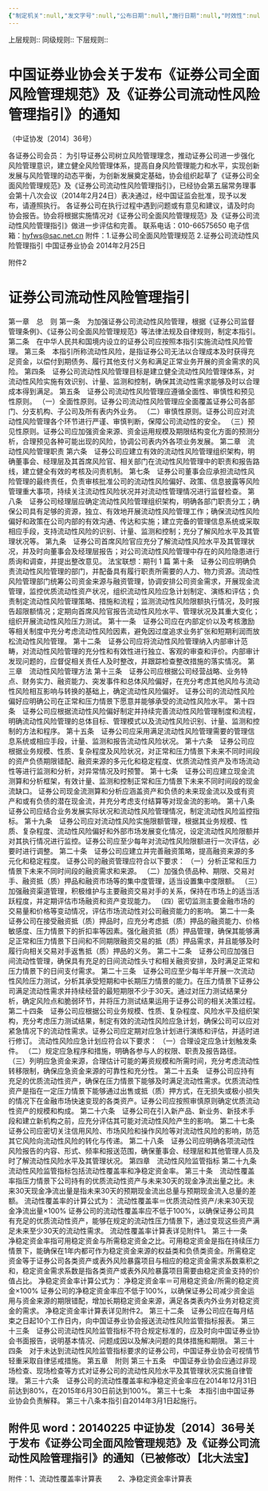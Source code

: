 ```yaml
---
{"‌‌‌‌制定机关":null,"发文字号":null,"公布日期":null,"施行日期":null,"时效性":null,"效力位阶":null,"法规类别":null,"修改依据":null,"领域":null,"dg-publish":true,"created":"2023-08-11T21:32","updated":"2023-10-18T12:33","permalink":"/e/20140225-2014-36/","dgPassFrontmatter":true}
---
```


上层规则:: 
同级规则::
下层规则::

# 中国证券业协会关于发布《证券公司全面风险管理规范》及《证券公司流动性风险管理指引》的通知
（中证协发〔2014〕36号）

各证券公司会员：
为引导证券公司树立风险管理理念，推动证券公司进一步强化风险管理意识，建立健全风险管理体系，提高自身风险管理能力和水平，实现创新发展与风险管理的动态平衡，为创新发展奠定基础，协会组织起草了《证券公司全面风险管理规范》及《证券公司流动性风险管理指引》，已经协会第五届常务理事会第十八次会议（2014年2月24日）表决通过，经中国证监会批准，现予以发布，请遵照执行。
各证券公司在执行过程中遇到问题或有意见和建议，请及时向协会报告。协会将根据实施情况对《证券公司全面风险管理规范》及《证券公司流动性风险管理指引》做进一步评估和完善。
联系电话：010-66575650
电子信箱：hyfws@sac.net.cn
附件：1.证券公司全面风险管理规范
2.证券公司流动性风险管理指引 
中国证券业协会
2014年2月25日

附件2 
# 证券公司流动性风险管理指引
第一章　总　则
第一条　为加强证券公司流动性风险管理，根据《证券公司监督管理条例》、《证券公司全面风险管理规范》等法律法规及自律规则，制定本指引。 
第二条　在中华人民共和国境内设立的证券公司应按照本指引实施流动性风险管理。 
第三条　本指引所称流动性风险，是指证券公司无法以合理成本及时获得充足资金，以偿付到期债务、履行其他支付义务和满足正常业务开展的资金需求的风险。 
第四条　证券公司流动性风险管理目标是建立健全流动性风险管理体系，对流动性风险实施有效识别、计量、监测和控制，确保其流动性需求能够及时以合理成本得到满足。 
第五条　证券公司流动性风险管理应遵循全面性、审慎性和预见性原则。
（一）全面性原则。证券公司流动性风险管理应全面覆盖证券公司各部门、分支机构、子公司及所有表内外业务。
（二）审慎性原则。证券公司应对流动性风险管理各个环节进行严谨、审慎判断，保障公司流动性的安全。
（三）预见性原则。证券公司应加强资金来源、资金运用规模及期限结构变化方面的预测分析，合理预见各种可能出现的风险，协调公司表内外各项业务发展。 
第二章　流动性风险管理职责
第六条　证券公司应建立有效的流动性风险管理组织架构，明确董事会、经理层及其首席风险官、相关部门在流动性风险管理中的职责和报告路线，建立健全有效的考核及问责机制。 
第七条　证券公司董事会应承担流动性风险管理的最终责任，负责审核批准公司的流动性风险偏好、政策、信息披露等风险管理重大事项，持续关注流动性风险状况并对流动性管理情况进行监督检查。 
第八条　证券公司经理层应确定流动性风险管理组织架构，明确各部门职责分工；确保公司具有足够的资源，独立、有效地开展流动性风险管理工作；确保流动性风险偏好和政策在公司内部的有效沟通、传达和实施；建立完备的管理信息系统或采取相应手段，支持流动性风险的识别、计量、监测和控制；充分了解风险水平及其管理状况等。 
第九条　证券公司首席风险官应充分了解流动性风险水平及其管理状况，并及时向董事会及经理层报告；对公司流动性风险管理中存在的风险隐患进行质询和调查，并提出整改意见。 
法宝联想：期刊 1 篇
第十条　证券公司应明确负责流动性风险管理的部门，并配备具有履行职责所需要的人力、物力资源。流动性风险管理部门统筹公司资金来源与融资管理，协调安排公司资金需求，开展现金流管理，监控优质流动性资产状况，组织流动性风险应急计划制定、演练和评估；负责制定流动性风险管理策略、措施和流程；监测流动性风险限额执行情况，及时报告超限额情况；定期向首席风险官报告流动性风险水平、管理状况及其重大变化；组织开展流动性风险压力测试。 
第十一条　证券公司应在内部定价以及考核激励等相关制度中充分考虑流动性风险因素，避免因过度追求业务扩张和短期利润而放松流动性风险管理。 
第十二条　证券公司应将流动性风险管理纳入内部审计范畴，对流动性风险管理的充分性和有效性进行独立、客观的审查和评价。内部审计发现问题的，应督促相关责任人及时整改，并跟踪检查整改措施的落实情况。 
第三章　流动性风险管理方法
第十三条　证券公司应根据公司经营战略、业务特点、财务实力、融资能力、突发事件和总体风险偏好，在充分考虑其他风险与流动性风险相互影响与转换的基础上，确定流动性风险偏好。
证券公司的流动性风险偏好应明确公司在正常和压力情景下愿意并能够承受的流动性风险水平。 
第十四条　证券公司应根据流动性风险偏好制定并持续完善流动性风险管理制度和流程，明确流动性风险管理的总体目标、管理模式以及流动性风险识别、计量、监测和控制的方法和程序。 
第十五条　证券公司应采用满足流动性风险管理需要的管理信息系统或相应手段，计量、监测和报告流动性风险状况。 
第十六条　证券公司应根据业务规模、性质、复杂程度及风险状况，对正常和压力情景下未来不同时间段的资产负债期限错配、融资来源的多元化和稳定程度、优质流动性资产及市场流动性等进行监测和分析，对异常情况及时预警。 
第十七条　证券公司应建立现金流测算和分析框架，有效计量、监测和控制正常和压力情景下未来不同时间段的现金流缺口。
证券公司现金流测算和分析应涵盖资产和负债的未来现金流以及或有资产和或有负债的潜在现金流，并充分考虑支付结算等对现金流的影响。 
第十八条　证券公司应结合业务发展实际状况和流动性风险管理情况，制定流动性风险监控指标。 
第十九条　证券公司应对流动性风险实施限额管理，根据其业务规模、性质、复杂程度、流动性风险偏好和外部市场发展变化情况，设定流动性风险限额并对其执行情况进行监控。证券公司应至少每年对流动性风险限额进行一次评估，必要时进行调整。 
第二十条　证券公司应建立并完善融资策略，提高融资来源的多元化和稳定程度。
证券公司的融资管理应符合以下要求：
（一）分析正常和压力情景下未来不同时间段的融资需求和来源。
（二）加强负债品种、期限、交易对手、融资抵（质）押品和融资市场等的集中度管理，适当设置集中度限额。
（三）加强融资渠道管理，积极维护与主要融资交易对手的关系，保持在市场上的适当活跃程度，并定期评估市场融资和资产变现能力。
（四）密切监测主要金融市场的交易量和价格等变动情况，评估市场流动性对公司融资能力的影响。 
第二十一条　证券公司在接受融资抵（质）押品时，应充分考虑抵（质）押品的融资能力、价格敏感度、压力情景下的折扣率等因素。强化融资抵（质）押品管理，确保其能够满足正常和压力情景下日间和不同期限融资交易的抵（质）押品需求，并且能够及时履行向相关交易对手返售抵（质）押品的义务。 
第二十二条　证券公司应加强日间流动性管理，确保具有充足的日间流动性头寸和相关融资安排，及时满足正常和压力情景下的日间支付需求。 
第二十三条　证券公司应至少每半年开展一次流动性风险压力测试，分析其承受短期和中长期压力情景的能力。在压力情景下证券公司满足流动性需求并持续经营的最短期限不少于30天。通过对压力测试结果分析，确定风险点和脆弱环节，并将压力测试结果运用于证券公司的相关决策过程。 
第二十四条　证券公司应根据公司业务规模、性质、复杂程度、风险水平及组织架构，充分考虑压力测试结果，制定有效的流动性风险应急计划，确保公司可以应对紧急情况下的流动性需求。证券公司应定期对应急计划进行演练和评估，并适时进行修订。
流动性风险应急计划应符合以下要求：
（一）合理设定应急计划触发条件。
（二）规定应急程序和措施，明确各参与人的权限、职责及报告路径。
（三）列明应急资金来源，合理估计可能的筹资规模和所需时间，充分考虑流动性转移限制，确保应急资金来源的可靠性和充分性。 
第二十五条　证券公司应持有充足的优质流动性资产，确保在压力情景下能够及时满足流动性需求。优质流动性资产是指在一定压力情景下能够通过出售或抵（质）押方式，在无损失或极小损失的情况下在金融市场快速变现的各类资产。证券公司应按照审慎原则确定优质流动性资产的规模和构成。 
第二十六条　证券公司在引入新产品、新业务、新技术手段和建立新机构之前，应充分评估其可能对流动性风险产生的影响。 
第二十七条　证券公司应密切关注信用风险、市场风险和操作风险等对流动性风险的影响，防范其它风险向流动性风险的转化与传递。 
第二十八条　证券公司应明确各项流动性风险报告的内容、形式、频率和报送范围，确保董事会、经理层和其他管理人员及时了解流动性风险水平及其管理状况。 
第四章　流动性风险监管指标
第二十九条　流动性风险监管指标包括流动性覆盖率和净稳定资金率。 
第三十条　流动性覆盖率指压力情景下公司持有的优质流动性资产与未来30天的现金净流出量之比。未来30天现金净流出量是指未来30天的预期现金流出总量与预期现金流入总量的差额。
流动性覆盖率的计算公式为：
流动性覆盖率＝优质流动性资产/未来30天现金净流出量×100%
证券公司的流动性覆盖率应不低于100%，以确保证券公司具有充足的优质流动性资产，能够在规定的流动性压力情景下，通过变现这些资产满足未来至少30天的流动性需求。
流动性覆盖率计算表详见附件1。 
第三十一条　净稳定资金率指可用稳定资金与所需稳定资金之比。可用稳定资金是指在持续压力情景下，能确保在1年内都可作为稳定资金来源的权益类和负债类资金。所需稳定资金等于证券公司各类资产或表外风险暴露项目与相应的稳定资金需求系数乘积之和，稳定资金需求系数是指各类资产或表外风险暴露项目需要由稳定资金支持的价值占比。
净稳定资金率计算公式为：
净稳定资金率＝可用稳定资金/所需的稳定资金×100%
证券公司的净稳定资金率应不低于100%，以确保证券公司减少资金运用与资金来源的期限错配，增加长期稳定资金来源，满足各类表内外业务对稳定资金的需求。
净稳定资金率计算表详见附件2。 
第三十二条　证券公司应在每月结束之日起10个工作日内，向中国证券业协会报送流动性风险监管指标报表。 
第三十三条　证券公司流动性风险监管指标不符合规定标准的，应及时向中国证券业协会书面报告，说明基本情况、问题成因以及解决问题的具体措施和期限。 
第三十四条　对于未达到流动性风险监管指标要求的证券公司，中国证券业协会可视情节轻重采取自律惩戒措施。 
第五章　附则
第三十五条　中国证券业协会应通过非现场检查、现场检查等方式对证券公司的流动性风险水平及其管理状况实施自律管理。 
第三十六条　证券公司的流动性覆盖率和净稳定资金率应在2014年12月31日前达到80%，在2015年6月30日前达到100%。 
第三十七条　本指引由中国证券业协会负责解释。 
第三十八条本指引自2014年3月1日起施行。

## 附件见 word：20140225 中证协发〔2014〕36号关于发布《证券公司全面风险管理规范》及《证券公司流动性风险管理指引》的通知（已被修改）【北大法宝】
附件：1、流动性覆盖率计算表
　　2、净稳定资金率计算表